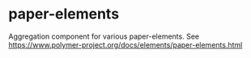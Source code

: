 paper-elements
==============

Aggregation component for various paper-elements. See https://www.polymer-project.org/docs/elements/paper-elements.html
